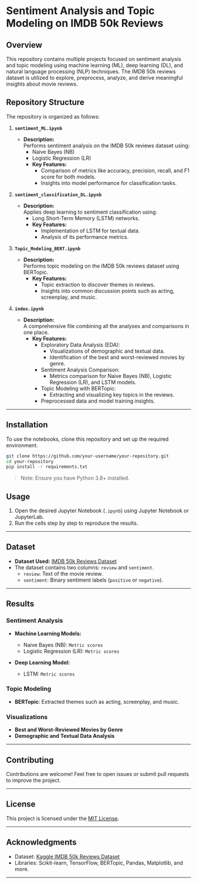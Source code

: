 
# Sentiment Analysis and Topic Modeling on IMDB 50k Reviews

## Overview

This repository contains multiple projects focused on sentiment analysis and topic modeling using machine learning (ML), deep learning (DL), and natural language processing (NLP) techniques. The IMDB 50k reviews dataset is utilized to explore, preprocess, analyze, and derive meaningful insights about movie reviews.

## Repository Structure

The repository is organized as follows:

1. **`sentiment_ML.ipynb`**  
   - **Description:**  
     Performs sentiment analysis on the IMDB 50k reviews dataset using:  
       - Naive Bayes (NB)  
       - Logistic Regression (LR)  
     - **Key Features:**  
       - Comparison of metrics like accuracy, precision, recall, and F1 score for both models.  
       - Insights into model performance for classification tasks.  

2. **`sentiment_classification_DL.ipynb`**  
   - **Description:**  
     Applies deep learning to sentiment classification using:  
       - Long Short-Term Memory (LSTM) networks.  
     - **Key Features:**  
       - Implementation of LSTM for textual data.  
       - Analysis of its performance metrics.  

3. **`Topic_Modeling_BERT.ipynb`**  
   - **Description:**  
     Performs topic modeling on the IMDB 50k reviews dataset using BERTopic.  
     - **Key Features:**  
       - Topic extraction to discover themes in reviews.  
       - Insights into common discussion points such as acting, screenplay, and music.  

4. **`index.ipynb`**  
   - **Description:**  
     A comprehensive file combining all the analyses and comparisons in one place.  
     - **Key Features:**  
       - Exploratory Data Analysis (EDA):  
         - Visualizations of demographic and textual data.  
         - Identification of the best and worst-reviewed movies by genre.  
       - Sentiment Analysis Comparison:  
         - Metrics comparison for Naive Bayes (NB), Logistic Regression (LR), and LSTM models.  
       - Topic Modeling with BERTopic:  
         - Extracting and visualizing key topics in the reviews.  
       - Preprocessed data and model training insights.

---

## Installation

To use the notebooks, clone this repository and set up the required environment.

```bash
git clone https://github.com/your-username/your-repository.git
cd your-repository
pip install -r requirements.txt
```

> Note: Ensure you have Python 3.8+ installed.

## Usage

1. Open the desired Jupyter Notebook (`.ipynb`) using Jupyter Notebook or JupyterLab.
2. Run the cells step by step to reproduce the results.

---

## Dataset

- **Dataset Used:** [IMDB 50k Reviews Dataset](https://www.kaggle.com/datasets/lakshmi25npathi/imdb-dataset-of-50k-movie-reviews)  
- The dataset contains two columns: `review` and `sentiment`.  
  - `review`: Text of the movie review.  
  - `sentiment`: Binary sentiment labels (`positive` or `negative`).  

---

## Results

### Sentiment Analysis

- **Machine Learning Models:**  
  - Naive Bayes (NB): `Metric scores`  
  - Logistic Regression (LR): `Metric scores`  

- **Deep Learning Model:**  
  - LSTM: `Metric scores`  

### Topic Modeling

- **BERTopic**: Extracted themes such as acting, screenplay, and music.

### Visualizations

- **Best and Worst-Reviewed Movies by Genre**  
- **Demographic and Textual Data Analysis**

---

## Contributing

Contributions are welcome! Feel free to open issues or submit pull requests to improve the project.

---

## License

This project is licensed under the [MIT License](LICENSE).

---

## Acknowledgments

- Dataset: [Kaggle IMDB 50k Reviews Dataset](https://www.kaggle.com/datasets/lakshmi25npathi/imdb-dataset-of-50k-movie-reviews)
- Libraries: Scikit-learn, TensorFlow, BERTopic, Pandas, Matplotlib, and more.

---
